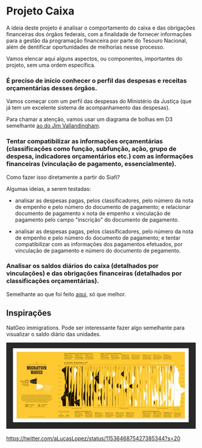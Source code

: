 # Projeto Caixa

A ideia deste projeto é analisar o comportamento do caixa e das obrigações financeiras dos órgãos federais, com a finalidade de fornecer informações para a gestão da programação financeira por parte do Tesouro Nacional, além de dentificar oportunidades de melhorias nesse processo.

Vamos elencar aqui alguns aspectos, ou componentes, importantes do projeto, sem uma ordem específica.

### É preciso de início conhecer o perfil das despesas e receitas orçamentárias desses órgãos.

Vamos começar com um perfil das despesas do Ministério da Justiça (que já tem um excelente sistema de acompanhamento das despesas).

Para chamar a atenção, vamos usar um diagrama de bolhas em D3 semelhante [ao do Jim Vallandingham](https://vallandingham.me/bubble_charts_with_d3v4.html).

### Tentar compatibilizar as informações orçamentárias (classificações como função, subfunção, ação, grupo de despesa, indicadores orçamentários etc.) com as informações financeiras (vinculação de pagamento, essencialmente). 

Como fazer isso diretamente a partir do Siafi?

Algumas ideias, a serem testadas:

* analisar as despesas pagas, pelos classificadores, pelo número da nota de empenho e pelo número do documento de pagamento; e relacionar documento de pagamento x nota de empenho x vinculação de pagamento pelo campo "inscrição" do documento de pagamento.

* analisar as despesas pagas, pelos classificadores, pelo número da nota de empenho e pelo número do documento de pagamento; e tentar compatibilizar com as informações dos pagamentos efetuados, por vinculação de pagamento e número do documento de pegamento.

### Analisar os saldos diários do caixa (detalhados por vinculações) e das obrigações financeiras (detalhados por classificações orçamentárias).

Semelhante ao que foi feito [aqui](https://github.com/TesouroNacional/puddles-puddles), só que melhor.

## Inspirações

NatGeo immigrations. Pode ser interessante fazer algo semelhante para visualizar o saldo diário das unidades.

![](EAKTqhtXsAATAjG.jpg)

https://twitter.com/aLucasLopez/status/1153646875427385344?s=20
